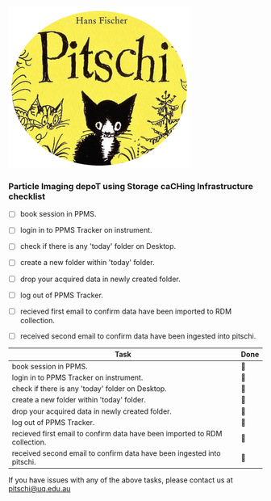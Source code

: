 ![image](images/pitschiLogo.jpg)

### Particle Imaging depoT using Storage caCHing Infrastructure checklist

- [ ] book session in PPMS.
- [ ] login in to PPMS Tracker on instrument.
- [ ] check if there is any 'today' folder on Desktop. 
- [ ] create a new folder within 'today' folder.  
- [ ] drop your acquired data in newly created folder.
- [ ] log out of PPMS Tracker.  
- [ ] recieved first email to confirm data have been imported to RDM collection.
- [ ] received second email to confirm data have been ingested into pitschi.


| Task           | Done | 
|----------------|-----------|
| book session in PPMS. | 🔲  
| login in to PPMS Tracker on instrument. | 🔲  
| check if there is any 'today' folder on Desktop.| 🔲  
| create a new folder within 'today' folder.| 🔲  
| drop your acquired data in newly created folder.| 🔲  
| log out of PPMS Tracker. | 🔲  
| recieved first email to confirm data have been imported to RDM collection.| 🔲  
| received second email to confirm data have been ingested into pitschi.| 🔲  

If you have issues with any of the above tasks, please contact us at pitschi@uq.edu.au
